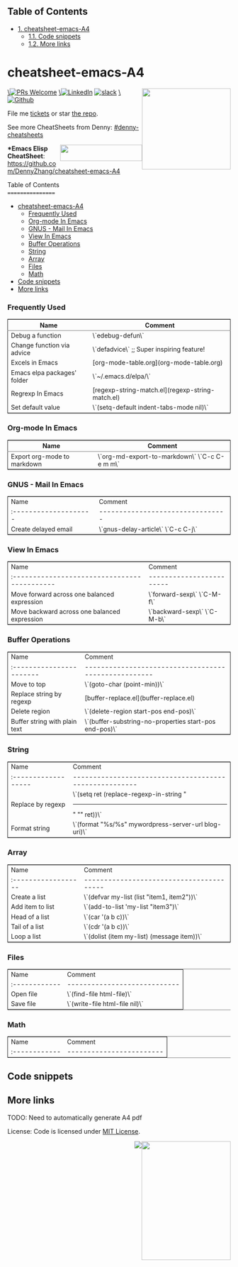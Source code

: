 <div id="table-of-contents">
<h2>Table of Contents</h2>
<div id="text-table-of-contents">
<ul>
<li><a href="#sec-1">1. cheatsheet-emacs-A4</a>
<ul>
<li><a href="#sec-1-1">1.1. Code snippets</a></li>
<li><a href="#sec-1-2">1.2. More links</a></li>
</ul>
</li>
</ul>
</div>
</div>

# cheatsheet-emacs-A4<a id="sec-1" name="sec-1"></a>


<a href="<https://github.com/DennyZhang?tab=followers>"><img align="right" width="200" height="183" src="![img](//raw.githubusercontent.com/USDevOps/mywechat-slack-group/master/images/fork_github.png)" /></a>  

[\\![PRs Welcome](![img](//img.shields.io/badge/PRs-welcome-brightgreen.svg))](<http://makeapullrequest.com>) [\\![LinkedIn](![img](//raw.githubusercontent.com/USDevOps/mywechat-slack-group/master/images/linkedin_icon.png))](<https://www.linkedin.com/in/dennyzhang001>) <a href="<https://www.dennyzhang.com/slack>" target="\_blank" rel="nofollow"><img src="![img](//slack.dennyzhang.com/badge.svg)" alt="slack"/></a> [\\![Github](![img](//raw.githubusercontent.com/USDevOps/mywechat-slack-group/master/images/github.png))](<https://github.com/DennyZhang>)  

File me [tickets](<https://github.com/DennyZhang/cheatsheet-emacs-A4/issues>) or star [the repo](<https://github.com/DennyZhang/cheatsheet-emacs-A4>).  

See more CheatSheets from Denny: [#denny-cheatsheets](<https://github.com/topics/denny-cheatsheets>)  

<a href="<https://www.dennyzhang.com>"><img align="right" width="185" height="37" src="![img](//raw.githubusercontent.com/USDevOps/mywechat-slack-group/master/images/dns_small.png)"></a>  

****\*Emacs Elisp CheatSheet****: <https://github.com/DennyZhang/cheatsheet-emacs-A4>  

Table of Contents  
`===============`  

-   [cheatsheet-emacs-A4](#cheatsheet-emacs-a4)  
    -   [Frequently Used](#frequently-used)
    -   [Org-mode In Emacs](#org-mode-in-emacs)
    -   [GNUS - Mail In Emacs](#gnus---mail-in-emacs)
    -   [View In Emacs](#view-in-emacs)
    -   [Buffer Operations](#buffer-operations)
    -   [String](#string)
    -   [Array](#array)
    -   [Files](#files)
    -   [Math](#math)
-   [Code snippets](#code-snippets)
-   [More links](#more-links)

### Frequently Used<a id="sec-1-0-1" name="sec-1-0-1"></a>

<table border="2" cellspacing="0" cellpadding="6" rules="groups" frame="hsides">


<colgroup>
<col  class="left" />

<col  class="left" />
</colgroup>
<thead>
<tr>
<th scope="col" class="left">Name</th>
<th scope="col" class="left">Comment</th>
</tr>
</thead>

<tbody>
<tr>
<td class="left">Debug a function</td>
<td class="left">\`edebug-defun\`</td>
</tr>


<tr>
<td class="left">Change function via advice</td>
<td class="left">\`defadvice\` ;; Super inspiring feature!</td>
</tr>


<tr>
<td class="left">Excels in Emacs</td>
<td class="left">[org-mode-table.org](org-mode-table.org)</td>
</tr>


<tr>
<td class="left">Emacs elpa packages' folder</td>
<td class="left">\`~/.emacs.d/elpa/\`</td>
</tr>


<tr>
<td class="left">Regrexp In Emacs</td>
<td class="left">[regexp-string-match.el](regexp-string-match.el)</td>
</tr>


<tr>
<td class="left">Set default value</td>
<td class="left">\`(setq-default indent-tabs-mode nil)\`</td>
</tr>
</tbody>
</table>

### Org-mode In Emacs<a id="sec-1-0-2" name="sec-1-0-2"></a>

<table border="2" cellspacing="0" cellpadding="6" rules="groups" frame="hsides">


<colgroup>
<col  class="left" />

<col  class="left" />
</colgroup>
<thead>
<tr>
<th scope="col" class="left">Name</th>
<th scope="col" class="left">Comment</th>
</tr>
</thead>

<tbody>
<tr>
<td class="left">Export org-mode to markdown</td>
<td class="left">\`org-md-export-to-markdown\` \`C-c C-e m m\`</td>
</tr>
</tbody>
</table>

### GNUS - Mail In Emacs<a id="sec-1-0-3" name="sec-1-0-3"></a>

<table border="2" cellspacing="0" cellpadding="6" rules="groups" frame="hsides">


<colgroup>
<col  class="left" />

<col  class="left" />
</colgroup>
<tbody>
<tr>
<td class="left">Name</td>
<td class="left">Comment</td>
</tr>


<tr>
<td class="left">:--------------------</td>
<td class="left">--------------------------------</td>
</tr>


<tr>
<td class="left">Create delayed email</td>
<td class="left">\`gnus-delay-article\` \`C-c C-j\`</td>
</tr>
</tbody>
</table>

### View In Emacs<a id="sec-1-0-4" name="sec-1-0-4"></a>

<table border="2" cellspacing="0" cellpadding="6" rules="groups" frame="hsides">


<colgroup>
<col  class="left" />

<col  class="left" />
</colgroup>
<tbody>
<tr>
<td class="left">Name</td>
<td class="left">Comment</td>
</tr>


<tr>
<td class="left">:-------------------------------------------</td>
<td class="left">------------------------</td>
</tr>


<tr>
<td class="left">Move forward across one balanced expression</td>
<td class="left">\`forward-sexp\` \`C-M-f\`</td>
</tr>


<tr>
<td class="left">Move backward across one balanced expression</td>
<td class="left">\`backward-sexp\` \`C-M-b\`</td>
</tr>
</tbody>
</table>

### Buffer Operations<a id="sec-1-0-5" name="sec-1-0-5"></a>

<table border="2" cellspacing="0" cellpadding="6" rules="groups" frame="hsides">


<colgroup>
<col  class="left" />

<col  class="left" />
</colgroup>
<tbody>
<tr>
<td class="left">Name</td>
<td class="left">Comment</td>
</tr>


<tr>
<td class="left">:-----------------------</td>
<td class="left">----------------------------------------------------</td>
</tr>


<tr>
<td class="left">Move to top</td>
<td class="left">\`(goto-char (point-min))\`</td>
</tr>


<tr>
<td class="left">Replace string by regexp</td>
<td class="left">[buffer-replace.el](buffer-replace.el)</td>
</tr>


<tr>
<td class="left">Delete region</td>
<td class="left">\`(delete-region start-pos end-pos)\`</td>
</tr>


<tr>
<td class="left">Buffer string with plain text</td>
<td class="left">\`(buffer-substring-no-properties start-pos end-pos)\`</td>
</tr>
</tbody>
</table>

### String<a id="sec-1-0-6" name="sec-1-0-6"></a>

<table border="2" cellspacing="0" cellpadding="6" rules="groups" frame="hsides">


<colgroup>
<col  class="left" />

<col  class="left" />
</colgroup>
<tbody>
<tr>
<td class="left">Name</td>
<td class="left">Comment</td>
</tr>


<tr>
<td class="left">:------------------</td>
<td class="left">------------------------------------------------------</td>
</tr>


<tr>
<td class="left">Replace by regexp</td>
<td class="left">\`(setq ret (replace-regexp-in-string "<hr/>" "" ret))\`</td>
</tr>


<tr>
<td class="left">Format string</td>
<td class="left">\`(format "%s/%s" mywordpress-server-url blog-uri)\`</td>
</tr>
</tbody>
</table>

### Array<a id="sec-1-0-7" name="sec-1-0-7"></a>

<table border="2" cellspacing="0" cellpadding="6" rules="groups" frame="hsides">


<colgroup>
<col  class="left" />

<col  class="left" />
</colgroup>
<tbody>
<tr>
<td class="left">Name</td>
<td class="left">Comment</td>
</tr>


<tr>
<td class="left">:------------------</td>
<td class="left">----------------------------------------</td>
</tr>


<tr>
<td class="left">Create a list</td>
<td class="left">\`(defvar my-list (list "item1, item2"))\`</td>
</tr>


<tr>
<td class="left">Add item to list</td>
<td class="left">\`(add-to-list 'my-list "item3")\`</td>
</tr>


<tr>
<td class="left">Head of a list</td>
<td class="left">\`(car '(a b c))\`</td>
</tr>


<tr>
<td class="left">Tail of a list</td>
<td class="left">\`(cdr '(a b c))\`</td>
</tr>


<tr>
<td class="left">Loop a list</td>
<td class="left">\`(dolist (item my-list) (message item))\`</td>
</tr>
</tbody>
</table>

### Files<a id="sec-1-0-8" name="sec-1-0-8"></a>

<table border="2" cellspacing="0" cellpadding="6" rules="groups" frame="hsides">


<colgroup>
<col  class="left" />

<col  class="left" />
</colgroup>
<tbody>
<tr>
<td class="left">Name</td>
<td class="left">Comment</td>
</tr>


<tr>
<td class="left">:------------</td>
<td class="left">----------------------------</td>
</tr>


<tr>
<td class="left">Open file</td>
<td class="left">\`(find-file html-file)\`</td>
</tr>


<tr>
<td class="left">Save file</td>
<td class="left">\`(write-file html-file nil)\`</td>
</tr>
</tbody>
</table>

### Math<a id="sec-1-0-9" name="sec-1-0-9"></a>

<table border="2" cellspacing="0" cellpadding="6" rules="groups" frame="hsides">


<colgroup>
<col  class="left" />

<col  class="left" />
</colgroup>
<tbody>
<tr>
<td class="left">Name</td>
<td class="left">Comment</td>
</tr>


<tr>
<td class="left">:------------</td>
<td class="left">------------------------</td>
</tr>
</tbody>
</table>

## Code snippets<a id="sec-1-1" name="sec-1-1"></a>

## More links<a id="sec-1-2" name="sec-1-2"></a>

TODO: Need to automatically generate A4 pdf  

License: Code is licensed under [MIT License](<https://www.dennyzhang.com/wp-content/mit_license.txt>).  

<a href="<https://www.dennyzhang.com>"><img align="right" width="201" height="268" src="![img](//raw.githubusercontent.com/USDevOps/mywechat-slack-group/master/images/denny_201706.png)"></a>  

<a href="<https://www.dennyzhang.com>"><img align="right" src="![img](//raw.githubusercontent.com/USDevOps/mywechat-slack-group/master/images/dns_small.png)"></a>